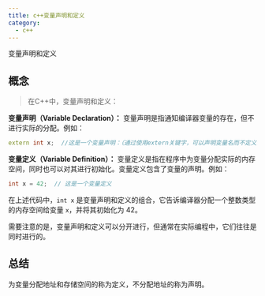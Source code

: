 ```yaml
---
title: c++变量声明和定义
category:
  - c++
---
```


<ChatMessage avatar="../../../assets/emoji/blzt.png" :avatarWidth="40">
变量声明和定义
</ChatMessage>

## 概念

>在C++中，变量声明和定义：

**变量声明（Variable Declaration）：** 变量声明是指通知编译器变量的存在，但不进行实际的分配。例如：

```cpp
extern int x;  //这是一个变量声明：（通过使用extern关键字，可以声明变量名而不定义它）
  ```

**变量定义（Variable Definition）：** 变量定义是指在程序中为变量分配实际的内存空间，同时也可以对其进行初始化。变量定义包含了变量的声明。例如：

```cpp
int x = 42;  // 这是一个变量定义
```

在上述代码中，`int x` 是变量声明和定义的组合，它告诉编译器分配一个整数类型的内存空间给变量 `x`，并将其初始化为 42。

<ChatMessage avatar="../../../assets/emoji/dsyj.png" :avatarWidth="40">
需要注意的是，变量声明和定义可以分开进行，但通常在实际编程中，它们往往是同时进行的。
</ChatMessage>

## 总结
为变量分配地址和存储空间的称为定义，不分配地址的称为声明。


